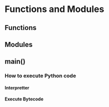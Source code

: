 # Functions and Modules

## Functions

## Modules

## main()

### How to execute Python code

#### Interpretter

#### Execute Bytecode
